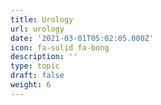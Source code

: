 ```yaml
---
title: Urology
url: urology
date: '2021-03-01T05:02:05.000Z'
icon: fa-solid fa-bong
description: ''
type: topic
draft: false
weight: 6
---
```


